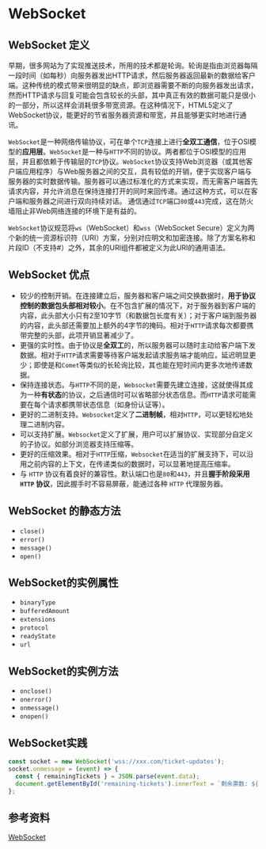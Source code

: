 # WebSocket

## WebSocket 定义

早期，很多网站为了实现推送技术，所用的技术都是轮询。轮询是指由浏览器每隔一段时间（如每秒）向服务器发出HTTP请求，然后服务器返回最新的数据给客户端。这种传统的模式带来很明显的缺点，即浏览器需要不断的向服务器发出请求，然而HTTP请求与回复可能会包含较长的头部，其中真正有效的数据可能只是很小的一部分，所以这样会消耗很多带宽资源。在这种情况下，HTML5定义了WebSocket协议，能更好的节省服务器资源和带宽，并且能够更实时地进行通讯。

`WebSocket`是一种网络传输协议，可在单个`TCP`连接上进行**全双工通信**，位于OSI模型的**应用层**。`WebSocket`是一种与`HTTP`不同的协议。两者都位于OSI模型的应用层，并且都依赖于传输层的`TCP`协议。`WebSocket`协议支持Web浏览器（或其他客户端应用程序）与Web服务器之间的交互，具有较低的开销，便于实现客户端与服务器的实时数据传输。服务器可以通过标准化的方式来实现，而无需客户端首先请求内容，并允许消息在保持连接打开的同时来回传递。通过这种方式，可以在客户端和服务器之间进行双向持续对话。 通信通过`TCP`端口`80`或`443`完成，这在防火墙阻止非Web网络连接的环境下是有益的。

`WebSocket`协议规范将`ws`（WebSocket）和`wss`（WebSocket Secure）定义为两个新的统一资源标识符（URI）方案，分别对应明文和加密连接。除了方案名称和片段ID（不支持#）之外，其余的URI组件都被定义为此URI的通用语法。

## WebSocket 优点

- 较少的控制开销。在连接建立后，服务器和客户端之间交换数据时，**用于协议控制的数据包头部相对较小**。在不包含扩展的情况下，对于服务器到客户端的内容，此头部大小只有2至10字节（和数据包长度有关）；对于客户端到服务器的内容，此头部还需要加上额外的4字节的掩码。相对于`HTTP`请求每次都要携带完整的头部，此项开销显著减少了。
- 更强的实时性。由于协议是**全双工**的，所以服务器可以随时主动给客户端下发数据。相对于`HTTP`请求需要等待客户端发起请求服务端才能响应，延迟明显更少；即使是和`Comet`等类似的长轮询比较，其也能在短时间内更多次地传递数据。
- 保持连接状态。与`HTTP`不同的是，`Websocket`需要先建立连接，这就使得其成为一种**有状态**的协议，之后通信时可以省略部分状态信息。而`HTTP`请求可能需要在每个请求都携带状态信息（如身份认证等）。
- 更好的二进制支持。`Websocket`定义了**二进制帧**，相对`HTTP`，可以更轻松地处理二进制内容。
- 可以支持扩展。`Websocket`定义了扩展，用户可以扩展协议、实现部分自定义的子协议。如部分浏览器支持压缩等。
- 更好的压缩效果。相对于`HTTP`压缩，`Websocket`在适当的扩展支持下，可以沿用之前内容的上下文，在传递类似的数据时，可以显著地提高压缩率。
- 与 `HTTP` 协议有着良好的兼容性。默认端口也是`80`和`443`，并且**握手阶段采用 `HTTP` 协议**，因此握手时不容易屏蔽，能通过各种 `HTTP` 代理服务器。

## WebSocket 的静态方法

- `close()`
- `error()`
- `message()`
- `open()`

## WebSocket的实例属性

- `binaryType`
- `bufferedAmount`
- `extensions`
- `protocol`
- `readyState`
- `url`

## WebSocket的实例方法

- `onclose()`
- `onerror()`
- `onmessage()`
- `onopen()`

## WebSocket实践

```js
const socket = new WebSocket('wss://xxx.com/ticket-updates');
socket.onmessage = (event) => {
  const { remainingTickets } = JSON.parse(event.data);
  document.getElementById('remaining-tickets').innerText = `剩余票数: ${remainingTickets}`;
};
```

## 参考资料

[WebSocket](https://zh.m.wikipedia.org/zh-hans/WebSocket)
